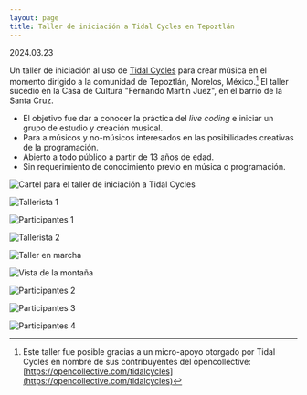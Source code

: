 ```yaml
---
layout: page
title: Taller de iniciación a Tidal Cycles en Tepoztlán
---
```

2024.03.23

Un taller de iniciación al uso de [Tidal Cycles](https://tidalcycles.org/) para crear música en el momento dirigido a la comunidad de Tepoztlán, Morelos, México.[^reconocimiento] El taller sucedió en la Casa de Cultura "Fernando Martín Juez", en el barrio de la Santa Cruz.

* El objetivo fue dar a conocer la práctica del _live coding_ e iniciar un grupo de estudio y creación musical.
* Para a músicos y no-músicos interesados en las posibilidades creativas de la programación.
* Abierto a todo público a partir de 13 años de edad.
* Sin requerimiento de conocimiento previo en música o programación.

[^reconocimiento]: Este taller fue posible gracias a un micro-apoyo otorgado por Tidal Cycles en nombre de sus contribuyentes del opencollective: [https://opencollective.com/tidalcycles](https://opencollective.com/tidalcycles)

![Cartel para el taller de iniciación a Tidal Cycles](../imgs/2024-tidal-init/cartel.png)

![Tallerista 1](../imgs/2024-tidal-init/1.jpg)

![Participantes 1](../imgs/2024-tidal-init/2.jpg)

![Tallerista 2](../imgs/2024-tidal-init/3.jpg)

![Taller en marcha](../imgs/2024-tidal-init/4.jpg)

![Vista de la montaña](../imgs/2024-tidal-init/5.jpg)

![Participantes 2](../imgs/2024-tidal-init/6.jpg)

![Participantes 3](../imgs/2024-tidal-init/7.jpg)

![Participantes 4](../imgs/2024-tidal-init/8.jpg)
